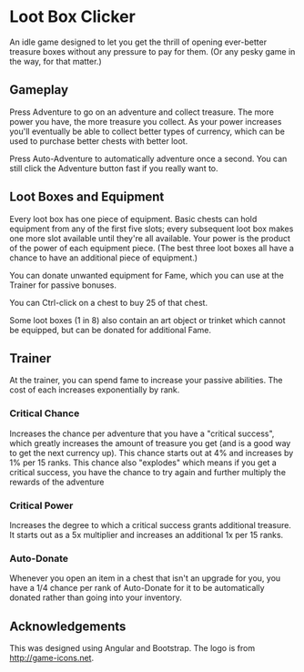 # Loot Box Clicker

An idle game designed to let you get the thrill of opening ever-better treasure boxes without any pressure to pay for them. (Or any pesky game in the way, for that matter.)

## Gameplay

Press Adventure to go on an adventure and collect treasure. The more power you have, the more treasure you collect. As your power increases you'll eventually be able to collect better types of currency, which can be used to purchase better chests with better loot.

Press Auto-Adventure to automatically adventure once a second. You can still click the Adventure button fast if you really want to.

## Loot Boxes and Equipment

Every loot box has one piece of equipment. Basic chests can hold equipment from any of the first five slots; every subsequent loot box makes one more slot available until they're all available. Your power is the product of the power of each equipment piece. (The best three loot boxes all have a chance to have an additional piece of equipment.)

You can donate unwanted equipment for Fame, which you can use at the Trainer for passive bonuses.

You can Ctrl-click on a chest to buy 25 of that chest.

Some loot boxes (1 in 8) also contain an art object or trinket which cannot be equipped, but can be donated for additional Fame.

## Trainer

At the trainer, you can spend fame to increase your passive abilities. The cost of each increases exponentially by rank.

### Critical Chance

Increases the chance per adventure that you have a "critical success", which greatly increases the amount of treasure you get (and is a good way to get the next currency up). This chance starts out at 4% and increases by 1% per 15 ranks. This chance also "explodes" which means if you get a critical success, you have the chance to try again and further multiply the rewards of the adventure

### Critical Power

Increases the degree to which a critical success grants additional treasure. It starts out as a 5x multiplier and increases an additional 1x per 15 ranks.

### Auto-Donate

Whenever you open an item in a chest that isn't an upgrade for you, you have a 1/4 chance per rank of Auto-Donate for it to be automatically donated rather than going into your inventory.

## Acknowledgements

This was designed using Angular and Bootstrap. The logo is from http://game-icons.net.
